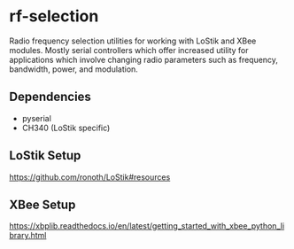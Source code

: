 # rf-selection

Radio frequency selection utilities for working with LoStik and XBee modules. Mostly serial controllers which offer increased utility for applications which involve changing radio parameters such as frequency, bandwidth, power, and modulation.

## Dependencies
- pyserial
- CH340 (LoStik specific)

## LoStik Setup
https://github.com/ronoth/LoStik#resources

## XBee Setup
https://xbplib.readthedocs.io/en/latest/getting_started_with_xbee_python_library.html
